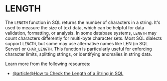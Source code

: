 # LENGTH

The `LENGTH` function in SQL returns the number of characters in a string. It's used to measure the size of text data, which can be helpful for data validation, formatting, or analysis. In some database systems, `LENGTH` may count characters differently for multi-byte character sets. Most SQL dialects support `LENGTH`, but some may use alternative names like LEN (in SQL Server) or `CHAR_LENGTH`. This function is particularly useful for enforcing character limits, splitting strings, or identifying anomalies in string data.

Learn more from the following resources:

- [@article@How to Check the Length of a String in SQL](https://learnsql.com/cookbook/how-to-check-the-length-of-a-string-in-sql/)